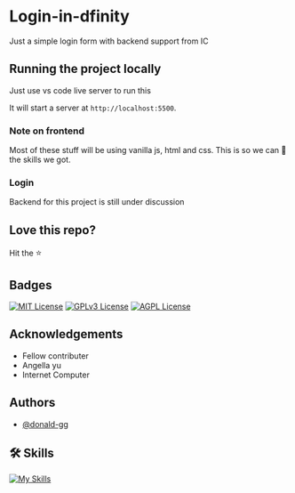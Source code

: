 # Login-in-dfinity
Just a simple login form with backend support from IC

## Running the project locally
Just use vs code live server to run this

It will start a server at `http://localhost:5500`.

### Note on frontend 
Most of these stuff will be using vanilla js, html and css. This is so we can 💪 the skills we got.

### Login
Backend for this project is still under discussion 

## Love this repo?
Hit the <span style="font-size: 16px;">&#11088;</span>

## Badges

[![MIT License](https://img.shields.io/badge/License-MIT-green.svg)](https://choosealicense.com/licenses/mit/) 
[![GPLv3 License](https://img.shields.io/badge/License-GPL%20v3-yellow.svg)](https://opensource.org/licenses/)
[![AGPL License](https://img.shields.io/badge/license-AGPL-blue.svg)](http://www.gnu.org/licenses/agpl-3.0)


## Acknowledgements
 - Fellow contributer
 - Angella yu
 - Internet Computer

## Authors

- [@donald-gg](https://www.github.com/donald-gg)

## 🛠 Skills

[![My Skills](https://skillicons.dev/icons?i=js,ts,html,css,tailwind,sass,nodejs,react,vue,flask,rust,python,solidity,mongodb,mysql,prisma,figma)](https://github.com/donald-gg)